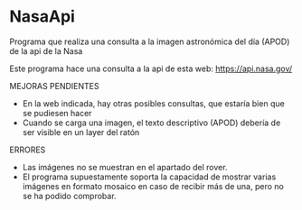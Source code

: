 # NasaApi
Programa que realiza una consulta a la imagen astronómica del día (APOD) de la api de la Nasa

Este programa hace una consulta a la api de esta web: https://api.nasa.gov/

MEJORAS PENDIENTES
  * En la web indicada, hay otras posibles consultas, que estaría bien que se pudiesen hacer
  * Cuando se carga una imagen, el texto descriptivo (APOD) debería de ser visible en un layer del ratón

ERRORES
  * Las imágenes no se muestran en el apartado del rover.
  * El programa supuestamente soporta la capacidad de mostrar varias imágenes en formato mosaico en caso de recibir más de una, pero no se ha podido comprobar.
